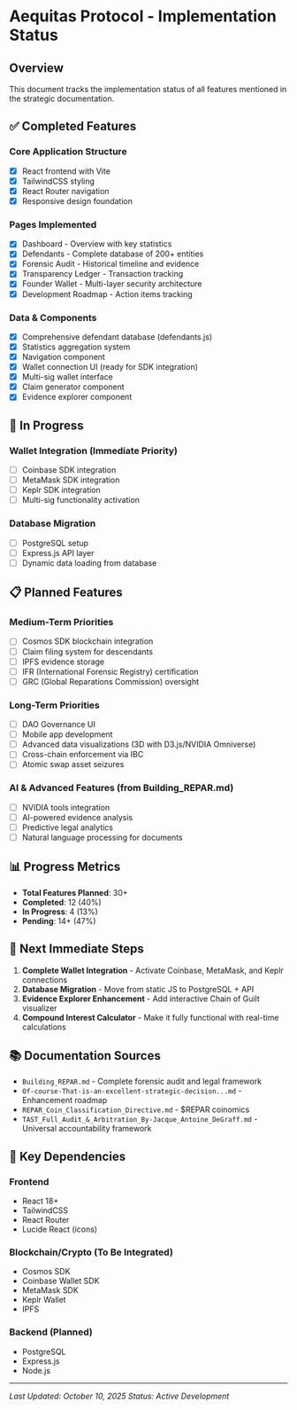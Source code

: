
# Aequitas Protocol - Implementation Status

## Overview
This document tracks the implementation status of all features mentioned in the strategic documentation.

## ✅ Completed Features

### Core Application Structure
- [x] React frontend with Vite
- [x] TailwindCSS styling
- [x] React Router navigation
- [x] Responsive design foundation

### Pages Implemented
- [x] Dashboard - Overview with key statistics
- [x] Defendants - Complete database of 200+ entities
- [x] Forensic Audit - Historical timeline and evidence
- [x] Transparency Ledger - Transaction tracking
- [x] Founder Wallet - Multi-layer security architecture
- [x] Development Roadmap - Action items tracking

### Data & Components
- [x] Comprehensive defendant database (defendants.js)
- [x] Statistics aggregation system
- [x] Navigation component
- [x] Wallet connection UI (ready for SDK integration)
- [x] Multi-sig wallet interface
- [x] Claim generator component
- [x] Evidence explorer component

## 🚧 In Progress

### Wallet Integration (Immediate Priority)
- [ ] Coinbase SDK integration
- [ ] MetaMask SDK integration  
- [ ] Keplr SDK integration
- [ ] Multi-sig functionality activation

### Database Migration
- [ ] PostgreSQL setup
- [ ] Express.js API layer
- [ ] Dynamic data loading from database

## 📋 Planned Features

### Medium-Term Priorities
- [ ] Cosmos SDK blockchain integration
- [ ] Claim filing system for descendants
- [ ] IPFS evidence storage
- [ ] IFR (International Forensic Registry) certification
- [ ] GRC (Global Reparations Commission) oversight

### Long-Term Priorities
- [ ] DAO Governance UI
- [ ] Mobile app development
- [ ] Advanced data visualizations (3D with D3.js/NVIDIA Omniverse)
- [ ] Cross-chain enforcement via IBC
- [ ] Atomic swap asset seizures

### AI & Advanced Features (from Building_REPAR.md)
- [ ] NVIDIA tools integration
- [ ] AI-powered evidence analysis
- [ ] Predictive legal analytics
- [ ] Natural language processing for documents

## 📊 Progress Metrics

- **Total Features Planned**: 30+
- **Completed**: 12 (40%)
- **In Progress**: 4 (13%)
- **Pending**: 14+ (47%)

## 🎯 Next Immediate Steps

1. **Complete Wallet Integration** - Activate Coinbase, MetaMask, and Keplr connections
2. **Database Migration** - Move from static JS to PostgreSQL + API
3. **Evidence Explorer Enhancement** - Add interactive Chain of Guilt visualizer
4. **Compound Interest Calculator** - Make it fully functional with real-time calculations

## 📚 Documentation Sources

- `Building_REPAR.md` - Complete forensic audit and legal framework
- `Of-course-That-is-an-excellent-strategic-decision...md` - Enhancement roadmap
- `REPAR_Coin_Classification_Directive.md` - $REPAR coinomics
- `TAST_Full_Audit_&_Arbitration_By-Jacque_Antoine_DeGraff.md` - Universal accountability framework

## 🔗 Key Dependencies

### Frontend
- React 18+
- TailwindCSS
- React Router
- Lucide React (icons)

### Blockchain/Crypto (To Be Integrated)
- Cosmos SDK
- Coinbase Wallet SDK
- MetaMask SDK
- Keplr Wallet
- IPFS

### Backend (Planned)
- PostgreSQL
- Express.js
- Node.js

---

*Last Updated: October 10, 2025*
*Status: Active Development*
